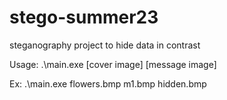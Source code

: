 # stego-summer23
steganography project to hide data in contrast

Usage:
.\main.exe [cover image] [message image] <output file>

Ex:
.\main.exe flowers.bmp m1.bmp hidden.bmp
